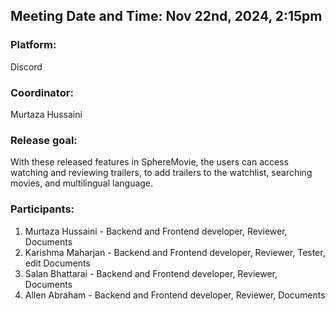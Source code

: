 ## Meeting Date and Time: Nov 22nd, 2024, 2:15pm

### Platform:
Discord

### Coordinator: 
Murtaza Hussaini

### Release goal: 
With these released features in SphereMovie, the users can access watching and reviewing trailers, to add trailers to the watchlist, searching movies, and multilingual language.

### Participants: 
  1. Murtaza Hussaini - Backend and Frontend developer, Reviewer, Documents
  2. Karishma Maharjan - Backend and Frontend developer, Reviewer, Tester, edit Documents
  3. Salan Bhattarai - Backend and Frontend developer, Reviewer, Documents
  4. Allen Abraham - Backend and Frontend developer, Reviewer, Documents



